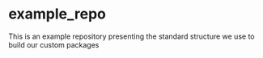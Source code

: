 # example_repo
This is an example repository presenting the standard structure we use to build our custom packages
